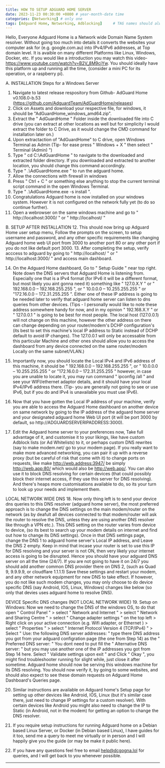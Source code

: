```yaml
---
title: HOW TO SETUP ADGUARD HOME SERVER
date: 2023-11-23 00:30:00 +0800 # year-month-date time
categories: [Networking] # only one
tags: [Adguard Home, Networking, Adblocking]     # TAG names should always be lowercase
---
```

Hello, Everyone Adguard Home is a Network wide Domain Name System resolver. Without going too much into details it converts the websites your computer ask for (e.g. google.com.au) into IPv4/IPv6 addresses, at Top domain level. It is avaible on many different Platforms like Linux, Windows, Docker, etc. If you would like a introduction you may watch this video- https://www.youtube.com/watch?v=B2V_8M9cjYw. You should ideally have this platform up and running all the time, (consider a mini PC for its operation, or a raspberry pi).

A. INSTALLATION Steps for a Windows Server 
1. Navigate to latest release respository from Github- AdGuard Home v0.108.0-b.53 (https://github.com/AdguardTeam/AdGuardHome/releases)
2. Click on Assets and download your respective file, for windows, it should be "AdGuardHome_windows_amd64.zip". 
3. Extract the " AdGuardHome " Folder inside the downloaded file into C drive (you can extract at other locations as well but for simplicity I would extract the folder to C Drive, as it would change the CMD command for installation later on.)
4. Upon extractaction of "AdGuardHome" to C drive, open Windows Terminal as Admin (Tip- for ease press " Windows + X " then select " Terminal (Admin) ")
5. Type " cd C:\AdGuardHome " to navigate to the downloaded and extracted folder directory. If you downloaded and extracted to another location, you should change this command accordingly. 
6. Type " .\AdGuardHome.exe " to run the adguard home.
7. Allow the connections with firewall in windows
8. Press " Ctrl + C " or something else anything to stop the current terminal script command in the open Windows Terminal.
9. Type " .\AdGuardHome.exe -s install ". 
10. Congratulations Adguard home is now installed on your windows system. However it is not configured on the network fully yet (to do so continue further).
11. Open a webrowser on the same windows machine and go to " http://localhost:3000/ " or " http://localhost/ "

B. SETUP AFTER INSTALLATION
12. This should now bring up Adguard Home user setup menu, Follow the prompts on the screen, to setup username and password, and any other specific requirements like changing Adguard home web UI port from 3000 to another port 80 or any other port if you do not like default port 3000. 
13. After completing the setup, verify acccess to adguard by going to " http://localhost/ " or " http://localhost:3000/ " and access main dashboard.

14. On the Adguard Home dashboard, Go to " Setup Guide " near top right. Note down the DNS servers that Adguard Home is listening from. Especially one that is a IPv4 format (for IPv6 it will be a different format, but most likely you aint gonna need it) something like " 127.0.X.Y " or " 192.168.0.0 – 192.168.255.255 ", or " 10.0.0.0 – 10.255.255.255 " or "172.16.0.0 – 172.31.255.255 ". Either one of these IP address is going to be needed later to verify that adguard home server can listen to dns queries from other devices. (Tips - I personally would like to note these address somewhere handy for now, and in my opinion " 192.168.X.Y " or " 127.0.0.1 " is going to be best for most people. The local host (127.0.0.1) will not change on this machine, however the other address on there can change depending on your router/modem's DCHP configuration's (its best to set this machine's local IP address to Static instead of DCHP default to avoid IP changes). The 127.0.0.1 will only be accessable from this particular Machine and other ones should allow you to access the dashboard from any device connected on the same router/modem Locally on the same subnet/VLAN.)

15. Importantly now, you should locate the Local IPv4 and IPv6 address of this machine, it should be " 192.168.0.0 – 192.168.255.255 ", or " 10.0.0.0 – 10.255.255.255 " or "172.16.0.0 – 172.31.255.255 " however, in case you are unable to locate it, you may run command "  ipconfig /all " and see your WIFI/ethernet adaptor details, and it should have your local IPv4/IPv6 address there. (Tip- you are generally not going to see or use IPv6, but if you do and IPv4 is unavailable you must use IPv6). 

16. Now that you have gotten the Local IP address of your machine, verify you are able to access the Adguard Home dashboard on another device on same network by going to the IP address of the adguard home server and your designated adguard home Web UI port (it will be port 3000 by default, so http://ADGUARDSERVERIPADDRESS:3000).

17. Edit the Adguard home server to your preferences now, Take full advantage of it, and customise it to your likings, like have custom Adblock lists (or Ad Whitelists) to it, or perhaps custom DNS rewrites (say to make modem.net/ go to your modem page). 
If you really want to make more advanced networking, you can pair it up with a reverse proxy (but be careful of risk that come with it) to change ports on requests, like make http://web.address:3947/ be simply http://web.app:80/ which would also be http://web.app/. 
You can also use it to block DNS resolving for certain devices (that could possibly block their internet access, if they use this server for DNS resolving). 
And there's heaps more customisations available to do, so its your turn to look up your needs and implement them.

LOCAL NETWORK WIDE DNS
18. Now only thing left is to send your device dns queries to this DNS resolver (adguard home server), the most preferred approach is to change the DNS settings on the main modem/router on the network (as by deafult all devices connected to that modem/router will ask the router to resolve the DNS, unless they are using another DNS resolver like through a VPN etc.).
This DNS setting on the router varies from device to device, (so its best to search up your modem details on internet and find out how to change its DNS settings). 
Once in that DNS settings page, change the DNS 1 to adguard home server's Local IP address, and Leave the DNS 2 empty. Keep in mind that incase your router is set to use this IP for DNS resolving and your server is not ON, then very likely your internet access is going to be disrupted. Hence you should have your adguard DNS server on all the time (24/7). If you are not going to have it on 24/7 you should add another common DNS provider there on DNS 2, (such as Quad 9, 9.9.9.9, or cloudflare 1.1.1.1) 
Save these settings and restart your modem, and any other network equipment for new DNS to take effect.
If however, you do not like such modem changes, you may only choose to do device specific DNS (say Android, IOS, Linux, Windows) changes like below (so only that devies uses adguard home to resolve DNS).  

DEVICE Specific DNS changes (NOT LOCAL NETWORK WIDE)
19. Setup on Windows:
Now we need to change the DNS of the windows OS, to do that open " Control Panel " > select " Network and Internet " > select " Network and Sharing Centre " > select " Change adapter settings " on the top left > Right click on your active connection (e.g. Wifi adapter, or Ethernet ) > select " Properties " > select " Internet Protocol Version 4 (TCP/lPv4) " > Select " Use: the following DNS server addresses: " type there DNS address you got from your adguard configration page (the one from Step 14) as the " Preferred DNS server: "
You dont need to put fill the " Alternative DNS server: " but you may use another one of the iP addresses you got from Step 14 here.
Select " Validate settings upon exit " and Click " Okay ", you might find troubleshooter running for slight while, just close it after sometime. 
Adguard home should now be serving this windows machine for its DNS resolving. You should now verify it, by going to some websites, and should also expect to see these domain requests on Adguard Home Dashboard's Queries page.

20. Similar instructions are available on Adguard home's Setup page for setting up other devices like Android, IOS, Linux (but it's similar case there, just need to change IP settings for a custom resolver). With certain devices like Android you might also need to change the IP to Static (in Android, not in the modem) for getting an option to change the DNS resolver.

21. If you require setup instructions for running Adguard home on a Debian based Linux Server, or Docker (in Debian based Linux), I have guides for it too, send me a query to meet me virtually or in person and I will happily give you the guide (or may be make it public here).

22. If you have any questions feel free to email help@dcgogna.lol for queries, and I will get back to you whenever possible.
---